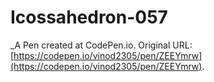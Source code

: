 # Icossahedron-057
 _A Pen created at CodePen.io. Original URL: [https://codepen.io/vinod2305/pen/ZEEYmrw](https://codepen.io/vinod2305/pen/ZEEYmrw).

 